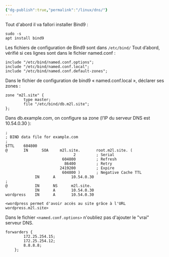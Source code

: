 ```yaml
---
{"dg-publish":true,"permalink":"/linux/dns/"}
---
```


Tout d'abord il va fallori installer Bind9 :
```Shell
sudo -s 
apt install bind9
```
Les fichiers de configuration de Bind9 sont dans `/etc/bind/`
Tout d’abord, vérifié si ces lignes sont dans le fichier named.conf :
```Shell
include "/etc/bind/named.conf.options";
include "/etc/bind/named.conf.local";
include "/etc/bind/named.conf.default-zones";
```
Dans le fichier de configuration de bind9 « named.conf.local », déclarer ses zones :
```Shell
zone "m2l.site" {
        type master;
        file "/etc/bind/db.m2l.site";
};
```
Dans db.example.com, on configure sa zone (l’IP du serveur DNS est 10.54.0.30 ):

```Shell
;
; BIND data file for example.com
;
$TTL    604800
@       IN      SOA     m2l.site.       root.m2l.site. (
                              2         ; Serial
                         604800         ; Refresh
                          86400         ; Retry
                        2419200         ; Expire
                         604800 )       ; Negative Cache TTL
             IN      A       10.54.0.30
;
@            IN      NS      m2l.site.
             IN      A       10.54.0.30
wordpress    IN      A       10.54.0.30
```
`<wordpress permet d'avoir accès au site grâce à l'URL wordpress.m2l.site>`

Dans le fichier `<named.conf.options>` n'oubliez pas d'ajouter le "vrai" serveur DNS.
```Shell
forwarders {
		172.25.254.15;
		172.25.254.12;
        8.8.8.8;
    };
```
